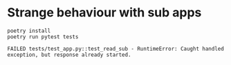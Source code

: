 # Strange behaviour with sub apps

```
poetry install
poetry run pytest tests
```
```
FAILED tests/test_app.py::test_read_sub - RuntimeError: Caught handled exception, but response already started.
```